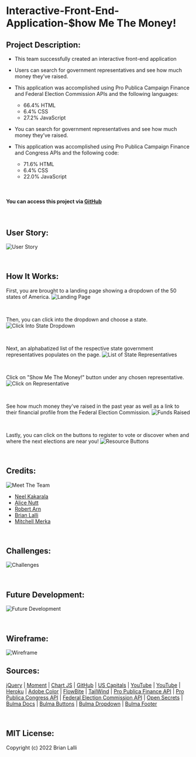 # Interactive-Front-End-Application-$how Me The Money!


## Project Description:
* This team successfully created an interactive front-end application 

* Users can search for government representatives and see how much money they’ve raised. 
* This application was accomplished using Pro Publica Campaign Finance and Federal Election Commission APIs and the following languages:
    * 66.4% HTML
    * 6.4% CSS
    * 27.2% JavaScript

* You can search for government representatives and see how much money they’ve raised. 
* This application was accomplished using Pro Publica Campaign Finance and Congress APIs and the following code:
    * 71.6% HTML
    * 6.4% CSS
    * 22.0% JavaScript


<br>

#### You can access this project via [GitHub](https://brianlalli.github.io/Show-Me-The-Money/)


<br>

## User Story:
![User Story](./assets/images/User%20Story.png)

<br>

## How It Works:
First, you are brought to a landing page showing a dropdown of the 50 states of America.
![Landing Page](./assets/images/Landing%20Page%202.png)

<br>

Then, you can click into the dropdown and choose a state.
![Click Into State Dropdown](./assets/images/Dropdown3.png)

<br>

Next, an alphabatized list of the respective state government representatives populates on the page.
![List of State Representatives](./assets/images/List%202.png)

<br>

Click on "Show Me The Money!" button under any chosen representative.
![Click on Representative](./assets/images/Click%20Rep.png)

<br>

See how much money they've raised in the past year as well as a link to their financial profile from the Federal Election Commission.
![Funds Raised](./assets/images/Contributions3.png)

<br>

Lastly, you can click on the buttons to register to vote or discover when and where the next elections are near you!
![Resource Buttons](./assets/images/Buttons3.png)

<br>

## Credits:
![Meet The Team](./assets/images/Meet%20The%20Team.png)
* [Neel Kakarala](https://github.com/kakaralan)
* [Alice Nutt](https://github.com/Ali-Kat96)
* [Robert Arn](https://github.com/rarn92)
* [Brian Lalli](https://github.com/BrianLalli)
* [Mitchell Merka](https://github.com/levmerka)


<br>

## Challenges:
![Challenges](./assets/images/Challenges.png)

<br>

## Future Development:
![Future Development](./assets/images/Future%20Development.png)

<br>

## Wireframe:
![Wireframe](./assets/images/Wireframe.png)


## Sources:
[jQuery](https://api.jquery.com/addclass/) | [Moment](https://momentjs.com/docs/#/displaying/) | [Chart JS](https://www.chartjs.org/docs/latest/getting-started/) | [GitHub](https://github.com/sgratzl/chartjs-chart-geo) | [US Capitals](https://www.thespreadsheetguru.com/blog/list-united-states-capitals-abbreviations) | [YouTube](https://www.youtube.com/watch?v=5xRVrwFNojk&feature=youtu.be) | [YouTube](https://www.youtube.com/watch?v=pFuibt5HNog) | [Heroku](https://salty-mountain-68764.herokuapp.com/) | [Adobe Color](https://color.adobe.com/explore) | [FlowBite](https://flowbite.com/docs/forms/search-input/) | [TailWind](https://tailwindcss.com/docs/installation/play-cdn) | [Pro Publica Finance API](https://www.propublica.org/datastore/api/campaign-finance-api) | [Pro Publica Congress API](https://www.propublica.org/datastore/api/propublica-congress-api) | [Federal Election Commission API](https://api.open.fec.gov/developers/) | [Open Secrets](https://www.opensecrets.org/federal-lobbying/top-recipients) | [Bulma Docs](https://bulma.io/documentation/overview/start/#docsNav) | [Bulma Buttons](https://bulma.io/documentation/elements/button/) | [Bulma Dropdown](https://bulma.io/documentation/components/dropdown/) | [Bulma Footer](https://bulma.io/documentation/layout/footer/)


<br>

## MIT License:

Copyright (c) 2022 Brian Lalli
